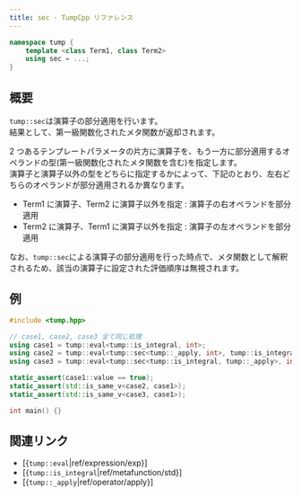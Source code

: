 ```yaml
---
title: sec - TumpCpp リファレンス
---
```


```cpp
namespace tump {
    template <class Term1, class Term2>
    using sec = ...;
}
```

## 概要

`tump::sec`は演算子の部分適用を行います。  
結果として、第一級関数化されたメタ関数が返却されます。

2 つあるテンプレートパラメータの片方に演算子を、もう一方に部分適用するオペランドの型(第一級関数化されたメタ関数を含む)を指定します。  
演算子と演算子以外の型をどちらに指定するかによって、下記のとおり、左右どちらのオペランドが部分適用されるか異なります。

- Term1 に演算子、Term2 に演算子以外を指定 : 演算子の右オペランドを部分適用
- Term2 に演算子、Term1 に演算子以外を指定 : 演算子の左オペランドを部分適用

なお、`tump::sec`による演算子の部分適用を行った時点で、メタ関数として解釈されるため、該当の演算子に設定された評価順序は無視されます。

## 例

```cpp
#include <tump.hpp>

// case1, case2, case3 全て同じ処理
using case1 = tump::eval<tump::is_integral, int>;
using case2 = tump::eval<tump::sec<tump::_apply, int>, tump::is_integral>;
using case3 = tump::eval<tump::sec<tump::is_integral, tump::_apply>, int>;

static_assert(case1::value == true);
static_assert(std::is_same_v<case2, case1>);
static_assert(std::is_same_v<case3, case1>);

int main() {}
```

## 関連リンク

- [{`tump::eval`|ref/expression/exp}]
- [{`tump::is_integral`|ref/metafunction/std}]
- [{`tump::_apply`|ref/operator/apply}]
